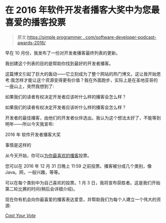 # 在 2016 年软件开发者播客大奖中为您最喜爱的播客投票

> 原文:[https://simple programmer . com/software-developer-podcast-awards-2016/](https://simpleprogrammer.com/software-developer-podcast-awards-2016/)

早在 10 月份，我发布了一份对开发者播客最终列表的更新。

我创建这个列表的目的是帮助你找到最好的开发者播客。

这篇博文引起了巨大的轰动——它立刻成为了整个网站的热门博文。这让我开始思考:我怎样才能让这个资源变得更有价值？我在外面跑步，实际上是在圣地亚哥的一座山上，突然我想到了:

如果我们的读者有权决定开发者应该听什么样的播客会怎么样？

如果我们的读者有权决定开发者应该听什么样的播客会怎么样？

开发者的最佳播客，由他们的开发者伙伴选出。我认为这个想法太好了，不能等到明年——所以今天我宣布:

2016 年
软件开发者播客大奖

事情是这样的

从今天开始，你可以[为你最喜欢的播客](http://simpleprogrammer.com/podcast-awards/)投票。

您可以在 2016 年 12 月 31 日晚上 11:59 之前投票。播客被分成几个类别，像 Java。网，一般兴趣，等等。

可以在每个类别中为自己喜欢的投票。1 月 3 日，我将宣布获胜者。这是我们开始第二轮比赛的时间(稍后会详细介绍)。

现在你有机会向你最喜爱的播客表达爱意，并帮助我们为每个人建立一个伟大的资源:

[*Cast Your Vote*](http://simpleprogrammer.com/podcast-awards/)
